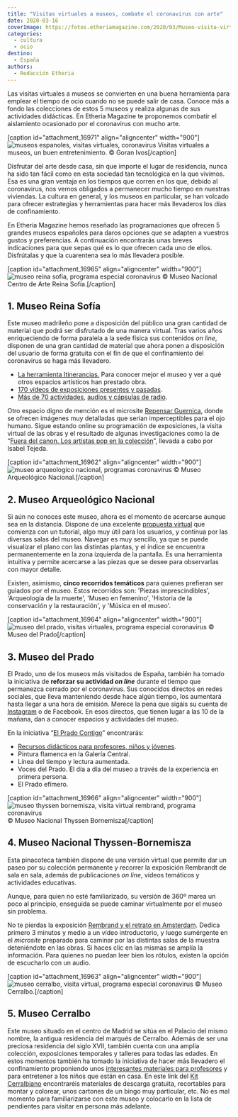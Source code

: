 ```yaml
---
title: "Visitas virtuales a museos, combate el coronavirus con arte"
date: 2020-03-16
coverImage: https://fotos.etheriamagazine.com/2020/03/Museo-visita-virtual-coronavirus.jpg
categories: 
  - cultura
  - ocio
destino: 
  - España
authors: 
  - Redacción Etheria
---
```


Las visitas virtuales a museos se convierten en una buena herramienta para emplear el 
tiempo de ocio cuando no se puede salir de casa. Conoce más a fondo las colecciones de 
estos 5 museos y realiza algunas de sus actividades didácticas. En Etheria Magazine te 
proponemos combatir el aislamiento ocasionado por el coronavirus con mucho arte. 

\[caption id="attachment\_16971" align="aligncenter" width="900"\]![museos espanoles, visitas virtuales, coronavirus](https://fotos.etheriamagazine.com/2020/03/Museo-visita-virtual-coronavirus.jpg "Visitas virtuales a museos, un buen entretenimiento.") Visitas virtuales a museos, un buen entretenimiento. © Goran Ivos\[/caption\]

Disfrutar del arte desde casa, sin que importe el lugar de residencia, nunca ha sido tan fácil como en esta sociedad tan tecnológica en la que vivimos. Esa es una gran ventaja en los tiempos que corren en los que, debido al coronavirus, nos vemos obligados a permanecer mucho tiempo en nuestras viviendas. La cultura en general, y los museos en particular, se han volcado para ofrecer estrategias y herramientas para hacer más llevaderos los días de confinamiento.

En Etheria Magazine hemos reseñado las programaciones que ofrecen 5 grandes museos españoles para daros opciones que se adapten a vuestros gustos y preferencias. A continuación encontrarás unas breves indicaciones para que sepas qué es lo que ofrecen cada uno de ellos. Disfrútalas y que la cuarentena sea lo más llevadera posible.

\[caption id="attachment\_16965" align="aligncenter" width="900"\]![museo reina sofia, programa especial coronavirus](https://fotos.etheriamagazine.com/2020/03/museo-reina-sofia-coronavirus.jpg "Museo Nacional Centro de Arte Reina Sofía.") © Museo Nacional Centro de Arte Reina Sofía.\[/caption\]

## 1\. Museo Reina Sofía

Este museo madrileño pone a disposición del público una gran cantidad de material que podrá ser disfrutado de una manera virtual. Tras varios años enriqueciendo de forma paralela a la sede física sus contenidos _on line_, disponen de una gran cantidad de material que ahora ponen a disposición del usuario de forma gratuita con el fin de que el confinamiento del coronavirus se haga más llevadero.

- [La herramienta Itinerancias.](https://www.museoreinasofia.es/itinerancias/) Para conocer mejor el museo y ver a qué otros espacios artísticos han prestado obra.
- [170 vídeos de exposiciones presentes y pasadas](https://www.museoreinasofia.es/buscar?bundle=%28video%20OR%20audio%20OR%20radio%29&f%5B0%5D=bundle%3Avideo&f%5B1%5D=im_field_categoria_multimedia%3A5328).
- [Más de 70 actividades](https://www.museoreinasofia.es/buscar?bundle=%28video%20OR%20audio%20OR%20radio%29&f%5B0%5D=bundle%3Avideo&f%5B1%5D=im_field_categoria_multimedia%3A5329), [audios y cápsulas de radio](https://radio.museoreinasofia.es/).

Otro espacio digno de mención es el microsite [Repensar Guernica](https://guernica.museoreinasofia.es/), donde se ofrecen imágenes muy detalladas que serían imperceptibles para el ojo humano. Sigue estando online su programación de exposiciones, la visita virtual de las obras y el resultado de algunas investigaciones como la de “[Fuera del canon. Los artistas pop en la colección](https://www.museoreinasofia.es/obra-destacada/fuera-canon-artistas-pop)”, llevada a cabo por Isabel Tejeda.

\[caption id="attachment\_16962" align="aligncenter" width="900"\]![museo arqueologico nacional, programas coronavirus](https://fotos.etheriamagazine.com/2020/03/museo-arqueologico-coronavirus.jpg "Museo Arqueológico Nacional.") © Museo Arqueológico Nacional.\[/caption\]

## 2\. Museo Arqueológico Nacional

Si aún no conoces este museo, ahora es el momento de acercarse aunque sea en la distancia. Dispone de una excelente [propuesta virtual](https://manvirtual.es/) que comienza con un tutorial, algo muy útil para los usuarios, y continua por las diversas salas del museo. Navegar es muy sencillo, ya que se puede visualizar el plano con las distintas plantas, y el índice se encuentra permanentemente en la zona izquierda de la pantalla. Es una herramienta intuitiva y permite acercarse a las piezas que se desee para observarlas con mayor detalle.

Existen, asimismo, **cinco recorridos temáticos** para quienes prefieran ser guiados por el museo. Estos recorridos son: 'Piezas imprescindibles', 'Arqueología de la muerte', 'Museo en femenino', 'Historia de la conservación y la restauración', y 'Música en el museo'.

\[caption id="attachment\_16964" align="aligncenter" width="900"\]![museo del prado, visitas virtuales, programa especial coronavirus](https://fotos.etheriamagazine.com/2020/03/museo-del-prado-coronavirus.jpg "Museo del Prado") © Museo del Prado\[/caption\]

## 3\. Museo del Prado

El Prado, uno de los museos más visitados de España, también ha tomado la iniciativa de **reforzar su actividad _on line_** durante el tiempo que permanezca cerrado por el coronavirus. Sus conocidos directos en redes sociales, que lleva manteniendo desde hace algún tiempo, los aumentará hasta llegar a una hora de emisión. Merece la pena que sigáis su cuenta de [Instagram](https://www.instagram.com/museoprado/) o de Facebook. En esos directos, que tienen lugar a las 10 de la mañana, dan a conocer espacios y actividades del museo.

En la iniciativa “[El Prado Contigo](https://www.museodelprado.es/)” encontrarás:

- [Recursos didácticos para profesores, niños y jóvenes](https://www.museodelprado.es/recurso/recursos-para-escolares/d3ab491a-bb6e-d8af-d378-8b116ea86a62).
- Pintura flamenca en la Galería Central.
- Línea del tiempo y lectura aumentada.
- Voces del Prado. El día a día del museo a través de la experiencia en primera persona.
- El Prado efímero.

\[caption id="attachment\_16966" align="aligncenter" width="900"\]![museo thyssen bornemisza, visita virtual rembrand, programa coronavirus](https://fotos.etheriamagazine.com/2020/03/museo-thyssen-coronavirus.jpg "Museo Nacional Thyssen Bornemisza") © Museo Nacional Thyssen Bornemisza\[/caption\]

## 4\. Museo Nacional Thyssen-Bornemisza

Esta pinacoteca también dispone de una versión virtual que permite dar un paseo por su colección permanente y recorrer la exposición Rembrandt de sala en sala, además de publicaciones _on line_, vídeos temáticos y actividades educativas.

Aunque, para quien no esté familiarizado, su versión de 360º marea un poco al principio, enseguida se puede caminar virtualmente por el museo sin problema.

No te pierdas la exposición [Rembrand y el retrato en Amsterdam](https://static.museothyssen.org/microsites/exposiciones/2020/Rembrandt/index.htm). Dedica primero 3 minutos y medio a un vídeo introductorio, y luego sumérgente en el _microsite_ preparado para caminar por las distintas salas de la muestra deteniéndote en las obras. Si haces clic en las mismas se amplía la información. Para quienes no puedan leer bien los rótulos, existen la opción de escucharlo con un audio.

\[caption id="attachment\_16963" align="aligncenter" width="900"\]![museo cerralbo, visita virtual, programa especial coronavirus](https://fotos.etheriamagazine.com/2020/03/museo-cerralbo-coronavirus.jpg "Museo Cerralbo.") © Museo Cerralbo.\[/caption\]

## 5\. Museo Cerralbo

Este museo situado en el centro de Madrid se sitúa en el Palacio del mismo nombre, la antigua residencia del marqués de Cerralbo. Además de ser una preciosa residencia del siglo XVII, también cuenta con una amplia colección, exposiciones temporales y talleres para todas las edades. En estos momentos también ha tomado la iniciativa de hacer más llevadero el confinamiento proponiendo unos [interesantes materiales para profesores](http://www.culturaydeporte.gob.es/mcerralbo/actividades/programas-escolares/guia-didactica.html) y para entretener a los niños que están en casa. En este link del [Kit Cerralbiano](http://www.culturaydeporte.gob.es/mcerralbo/informacion/visita/especial-familias.html) encontraréis materiales de descarga gratuita, recortables para montar y colorear, unos cartones de un bingo muy particular, etc. No es mal momento para familiarizarse con este museo y colocarlo en la lista de pendientes para visitar en persona más adelante.
